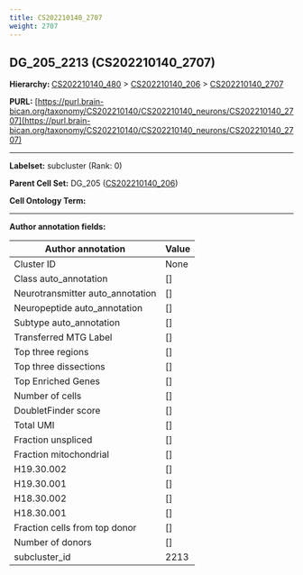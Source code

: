 ```yaml
---
title: CS202210140_2707
weight: 2707
---
```

## DG_205_2213 (CS202210140_2707)
<b>Hierarchy: </b>
[CS202210140_480](../CS202210140_480) >
[CS202210140_206](../CS202210140_206) >
[CS202210140_2707](../CS202210140_2707)

**PURL:** [https://purl.brain-bican.org/taxonomy/CS202210140/CS202210140_neurons/CS202210140_2707](https://purl.brain-bican.org/taxonomy/CS202210140/CS202210140_neurons/CS202210140_2707)

---


**Labelset:** subcluster (Rank: 0)

**Parent Cell Set:** DG_205 ([CS202210140_206](../CS202210140_206))



**Cell Ontology Term:** 

[MARKER GENES.]: #


---

[TRANSFERRED ANNOTATIONS.]: #


[AUTHOR ANNOTATION FIELDS.]: #


**Author annotation fields:**

| Author annotation | Value |
|-------------------|-------|
|Cluster ID|None|
|Class auto_annotation|[]|
|Neurotransmitter auto_annotation|[]|
|Neuropeptide auto_annotation|[]|
|Subtype auto_annotation|[]|
|Transferred MTG Label|[]|
|Top three regions|[]|
|Top three dissections|[]|
|Top Enriched Genes|[]|
|Number of cells|[]|
|DoubletFinder score|[]|
|Total UMI|[]|
|Fraction unspliced|[]|
|Fraction mitochondrial|[]|
|H19.30.002|[]|
|H19.30.001|[]|
|H18.30.002|[]|
|H18.30.001|[]|
|Fraction cells from top donor|[]|
|Number of donors|[]|
|subcluster_id|2213|
